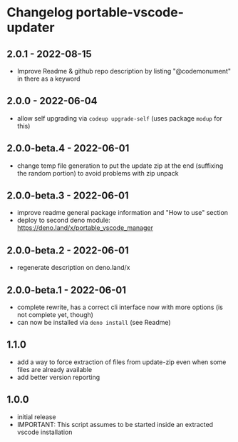 # Changelog portable-vscode-updater 

## 2.0.1 - 2022-08-15

- Improve Readme & github repo description by listing "@codemonument" in there as a keyword


## 2.0.0 - 2022-06-04

- allow self upgrading via `codeup upgrade-self` (uses package `modup` for this)

## 2.0.0-beta.4 - 2022-06-01
- change temp file generation to put the update zip at the end (suffixing the random portion) to avoid problems with zip unpack

## 2.0.0-beta.3 - 2022-06-01
- improve readme general package information and "How to use" section
- deploy to second deno module: https://deno.land/x/portable_vscode_manager

## 2.0.0-beta.2 - 2022-06-01
- regenerate description on deno.land/x

## 2.0.0-beta.1 - 2022-06-01

- complete rewrite, has a correct cli interface now with more options 
  (is not complete yet, though)
- can now be installed via `deno install` (see Readme)

## 1.1.0 

- add a way to force extraction of files from update-zip even when some files are already available
- add better version reporting

## 1.0.0 

- initial release 
- IMPORTANT: This script assumes to be started inside an extracted vscode installation